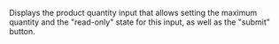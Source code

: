 Displays the product quantity input that allows setting the maximum quantity and the "read-only" state for this input, as well as the "submit" button.
